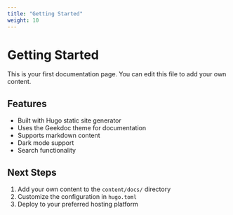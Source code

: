 ```yaml
---
title: "Getting Started"
weight: 10
---
```


# Getting Started

This is your first documentation page. You can edit this file to add your own content.

## Features

- Built with Hugo static site generator
- Uses the Geekdoc theme for documentation
- Supports markdown content
- Dark mode support
- Search functionality

## Next Steps

1. Add your own content to the `content/docs/` directory
2. Customize the configuration in `hugo.toml`
3. Deploy to your preferred hosting platform

